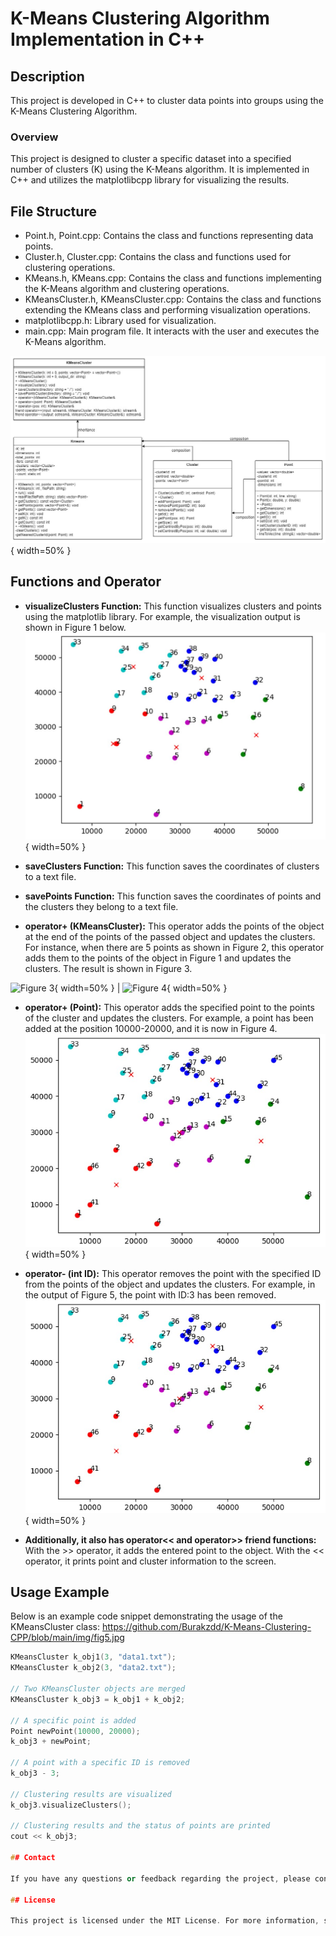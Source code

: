 # K-Means Clustering Algorithm Implementation in C++

## Description
This project is developed in C++ to cluster data points into groups using the K-Means Clustering Algorithm.

### Overview
This project is designed to cluster a specific dataset into a specified number of clusters (K) using the K-Means algorithm. It is implemented in C++ and utilizes the matplotlibcpp library for visualizing the results.

## File Structure
- Point.h, Point.cpp: Contains the class and functions representing data points.
- Cluster.h, Cluster.cpp: Contains the class and functions used for clustering operations.
- KMeans.h, KMeans.cpp: Contains the class and functions implementing the K-Means algorithm and clustering operations.
- KMeansCluster.h, KMeansCluster.cpp: Contains the class and functions extending the KMeans class and performing visualization operations.
- matplotlibcpp.h: Library used for visualization.
- main.cpp: Main program file. It interacts with the user and executes the K-Means algorithm.

![Figure 1 ](https://github.com/Burakzdd/K-Means-Clustering-CPP/blob/main/img/UML_kmeans.jpg){ width=50% }
## Functions and Operator

- **visualizeClusters Function:** This function visualizes clusters and points using the matplotlib library. For example, the visualization output is shown in Figure 1 below.
![Figure 2](https://github.com/Burakzdd/K-Means-Clustering-CPP/blob/main/img/fig1.jpg){ width=50% }
- **saveClusters Function:** This function saves the coordinates of clusters to a text file.

- **savePoints Function:** This function saves the coordinates of points and the clusters they belong to a text file.

- **operator+ (KMeansCluster):** This operator adds the points of the object at the end of the points of the passed object and updates the clusters. For instance, when there are 5 points as shown in Figure 2, this operator adds them to the points of the object in Figure 1 and updates the clusters. The result is shown in Figure 3.

 ![Figure 3]([path/to/figure3.png](https://github.com/Burakzdd/K-Means-Clustering-CPP/blob/main/img/fig2.jpg)){ width=50% } |  ![Figure 4]([path/to/figure4.png](https://github.com/Burakzdd/K-Means-Clustering-CPP/blob/main/img/fig3.jpg)){ width=50% }

- **operator+ (Point):** This operator adds the specified point to the points of the cluster and updates the clusters. For example, a point has been added at the position 10000-20000, and it is now in Figure 4.
  ![Figure 5](https://github.com/Burakzdd/K-Means-Clustering-CPP/blob/main/img/fig4.jpg){ width=50% }



- **operator- (int ID):** This operator removes the point with the specified ID from the points of the object and updates the clusters. For example, in the output of Figure 5, the point with ID:3 has been removed.
  ![Figure 6](https://github.com/Burakzdd/K-Means-Clustering-CPP/blob/main/img/fig4.jpg){ width=50% }


- **Additionally, it also has operator<< and operator>> friend functions:** With the >> operator, it adds the entered point to the object. With the << operator, it prints point and cluster information to the screen.
## Usage Example

Below is an example code snippet demonstrating the usage of the KMeansCluster class:
https://github.com/Burakzdd/K-Means-Clustering-CPP/blob/main/img/fig5.jpg
```cpp
KMeansCluster k_obj1(3, "data1.txt");
KMeansCluster k_obj2(3, "data2.txt");

// Two KMeansCluster objects are merged
KMeansCluster k_obj3 = k_obj1 + k_obj2;

// A specific point is added
Point newPoint(10000, 20000);
k_obj3 + newPoint;

// A point with a specific ID is removed
k_obj3 - 3;

// Clustering results are visualized
k_obj3.visualizeClusters();

// Clustering results and the status of points are printed
cout << k_obj3;

## Contact

If you have any questions or feedback regarding the project, please contact us at burak67ozd@outlook.com.

## License

This project is licensed under the MIT License. For more information, see the [LICENSE](link/to/LICENSE) file.
